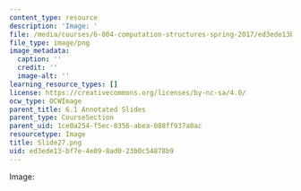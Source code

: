 ```yaml
---
content_type: resource
description: 'Image: '
file: /media/courses/6-004-computation-structures-spring-2017/ed3ede13bf7e4e098ad023b0c54878b9_Slide27.png
file_type: image/png
image_metadata:
  caption: ''
  credit: ''
  image-alt: ''
learning_resource_types: []
license: https://creativecommons.org/licenses/by-nc-sa/4.0/
ocw_type: OCWImage
parent_title: 6.1 Annotated Slides
parent_type: CourseSection
parent_uid: 1ce0a254-f5ec-8356-abea-088ff937a0ac
resourcetype: Image
title: Slide27.png
uid: ed3ede13-bf7e-4e09-8ad0-23b0c54878b9
---
```

Image: 